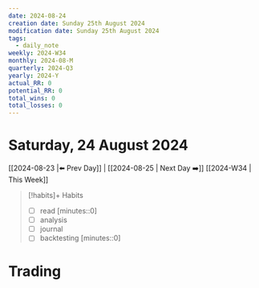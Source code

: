 ```yaml
---
date: 2024-08-24
creation date: Sunday 25th August 2024
modification date: Sunday 25th August 2024
tags:
  - daily_note
weekly: 2024-W34
monthly: 2024-08-M
quarterly: 2024-Q3
yearly: 2024-Y
actual_RR: 0
potential_RR: 0
total_wins: 0
total_losses: 0
---
```

# Saturday, 24 August 2024

 [[2024-08-23 |⬅️ Prev Day]] | [[2024-08-25 | Next Day ➡️]] [[2024-W34 | This Week]]


> [!habits]+ Habits
> - [ ] read [minutes::0]
> - [ ] analysis
> - [ ] journal
> - [ ] backtesting [minutes::0]



# Trading

